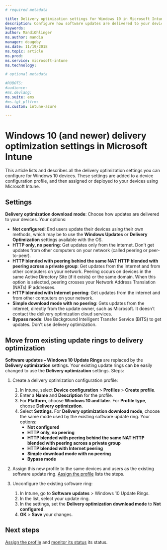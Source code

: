 ```yaml
---
# required metadata

title: Delivery optimization settings for Windows 10 in Microsoft Intune - Azure | Microsoft Docs
description: Configure how software updates are delivered to your devices using the delivery optimization cloud services available with Windows 10 and later devices. In Intune, create a device configuration profile to install updates from the internet. Also see how to replace existing update rings with a delivery optimization profile.
keywords:
author: MandiOhlinger
ms.author: mandia
manager: dougeby
ms.date: 11/19/2018
ms.topic: article
ms.prod:
ms.service: microsoft-intune
ms.technology:

# optional metadata

#ROBOTS:
#audience:
#ms.devlang:
ms.suite: ems
#ms.tgt_pltfrm:
ms.custom: intune-azure

---
```


# Windows 10 (and newer) delivery optimization settings in Microsoft Intune

This article lists and describes all the delivery optimization settings you can configure for Windows 10 devices. These settings are added to a device configuration profile, and then assigned or deployed to your devices using Microsoft Intune.

## Settings

**Delivery optimization download mode**: Choose how updates are delivered to your devices. Your options:

- **Not configured​**: End users update their devices using their own methods, which may be to use the **Windows Updates** or **Delivery Optimization** settings available with the OS.
- **HTTP only, no peering​**: Get updates only from the internet. Don't get updates from other computers on your network (called peering or peer-to-peer).
- **HTTP blended with peering behind the same NAT HTTP blended with peering across a private group​**: Get updates from the internet and from other computers on your network. Peering occurs on devices in the same Active Directory Site (if it exists) or the same domain. When this option is selected, peering crosses your Network Address Translation (NATs) IP addresses.
- **HTTP blended with Internet peering​**: Get updates from the internet and from other computers on your network.
- **Simple download mode with no peering​**: Gets updates from the internet, directly from the update owner, such as Microsoft. It doesn't contact the delivery optimization cloud services.
- **Bypass mode**: Use Background Intelligent Transfer Service (BITS) to get updates. Don't use delivery optimization.

## Move from existing update rings to delivery optimization

**Software updates – Windows 10 Update Rings** are replaced by the **Delivery optimization** settings. Your existing update rings can be easily changed to use the **Delivery optimization** settings. Steps:

1. Create a delivery optimization configuration profile:

    1. In Intune, select **Device configuration** > **Profiles** > **Create profile**.
    2. Enter a **Name** and **Description** for the profile.
    3. For **Platform**, choose **Windows 10 and later**. For **Profile type**, choose **Delivery optimization**.
    4. Select **Settings**. For **Delivery optimization download mode**, choose the same mode used by the existing software update ring. Your options:
        - **Not configured​**
        - **HTTP only, no peering​**
        - **HTTP blended with peering behind the same NAT HTTP blended with peering across a private group​**
        - **HTTP blended with Internet peering​**
        - **Simple download mode with no peering​**
        - **Bypass mode**

2. Assign this new profile to the same devices and users as the existing software update ring. [Assign the profile](device-profile-assign.md) lists the steps.

3. Unconfigure the existing software ring:
    1. In Intune, go to **Software updates** > Windows 10 Update Rings.
    2. In the list, select your update ring.
    3. In the settings, set the **Delivery optimization download mode** to **Not configured**.
    4. **OK** > **Save** your changes.

## Next steps

[Assign the profile](device-profile-assign.md) and [monitor its status](device-profile-monitor.md) its status.